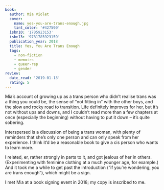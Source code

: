 ```yaml
---
book:
  author: Mia Violet
  cover:
    name: yes-you-are-trans-enough.jpg
    tint_color: '#427590'
  isbn10: '1785923153'
  isbn13: '9781785923159'
  publication_year: 2018
  title: Yes, You Are Trans Enough
  tags:
    - non-fiction
    - memoirs
    - queer-rep
    - gender
review:
  date_read: '2019-01-13'
  rating: 5
---
```


Mia’s account of growing up as a trans person who didn’t realise trans was a thing you could be, the sense of “not fitting in” with the other boys, and the slow and rocky road to transition. Life definitely improves for her, but it’s not without ups and downs, and I couldn’t read more than a few chapters at once (especially the beginning) without having to put it down – it’s quite sobering.

Interspersed is a discussion of being a trans woman, with plenty of reminders that she’s only one person and can only speak from her experience. I think it’d be a reasonable book to give a cis person who wants to learn more.

I related, er, rather strongly in parts to it, and got jealous of her in others. (Experimenting with feminine clothing at a much younger age, for example.) And it took me a while to get past the introduction (“if you’re wondering, you are trans enough”), which might be a sign.

I met Mia at a book signing event in 2018; my copy is inscribed to me.
